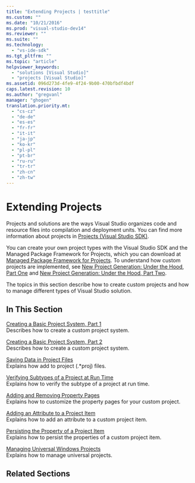 ```yaml
---
title: "Extending Projects | testtitle"
ms.custom: ""
ms.date: "10/21/2016"
ms.prod: "visual-studio-dev14"
ms.reviewer: ""
ms.suite: ""
ms.technology: 
  - "vs-ide-sdk"
ms.tgt_pltfrm: ""
ms.topic: "article"
helpviewer_keywords: 
  - "solutions [Visual Studio]"
  - "projects [Visual Studio]"
ms.assetid: 096d273d-4fe9-4f24-9b00-470bfbdf4bdf
caps.latest.revision: 10
ms.author: "gregvanl"
manager: "ghogen"
translation.priority.mt: 
  - "cs-cz"
  - "de-de"
  - "es-es"
  - "fr-fr"
  - "it-it"
  - "ja-jp"
  - "ko-kr"
  - "pl-pl"
  - "pt-br"
  - "ru-ru"
  - "tr-tr"
  - "zh-cn"
  - "zh-tw"
---
```

# Extending Projects
Projects and solutions are the ways Visual Studio organizes code and resource files into compilation and deployment units. You can find more information about projects in [Projects (Visual Studio SDK)](../extensibility/extending-projects.md).  
  
 You can create your own project types with the Visual Studio SDK and the Managed Package Framework for Projects, which you can download at [Managed Package Framework for Projects](http://mpfproj12.codeplex.com/). To understand how custom projects are implemented, see [New Project Generation: Under the Hood, Part One](../extensibility-internals/new-project-generation--under-the-hood--part-one.md) and [New Project Generation: Under the Hood, Part Two](../extensibility-internals/new-project-generation--under-the-hood--part-two.md).  
  
 The topics in this section describe how to create custom projects and how to manage different types of Visual Studio solution.  
  
## In This Section  
 [Creating a Basic Project System, Part 1](../extensibility/creating-a-basic-project-system--part-1.md)  
 Describes how to create a custom project system.  
  
 [Creating a Basic Project System, Part 2](../extensibility/creating-a-basic-project-system--part-2.md)  
 Describes how to create a custom project system.  
  
 [Saving Data in Project Files](../extensibility/saving-data-in-project-files.md)  
 Explains how add to project (.*proj) files.  
  
 [Verifying Subtypes of a Project at Run Time](../extensibility/verifying-subtypes-of-a-project-at-run-time.md)  
 Explains how to verify the subtype of a project at run time.  
  
 [Adding and Removing Property Pages](../extensibility/adding-and-removing-property-pages.md)  
 Explains how to customize the property pages for your custom project.  
  
 [Adding an Attribute to a Project Item](../extensibility/adding-an-attribute-to-a-project-item.md)  
 Explains how to add an attribute to a custom project item.  
  
 [Persisting the Property of a Project Item](../extensibility/persisting-the-property-of-a-project-item.md)  
 Explains how to persist the properties of a custom project item.  
  
 [Managing Universal Windows Projects](../extensibility/managing-universal-windows-projects.md)  
 Explains how to manage universal projects.  
  
## Related Sections